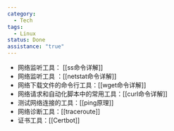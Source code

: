 ```yaml
---
category:
  - Tech
tags:
  - Linux
status: Done
assistance: "true"
---
```

- 网络监听工具： [[ss命令详解]]
- 网络监听工具 ：[[netstat命令详解]]
- 网络下载文件的命令行工具：[[wget命令详解]]
- 网络请求和自动化脚本中的常用工具：[[curl命令详解]]
- 测试网络连接的工具：[[ping原理]]
- 网络诊断工具：[[traceroute]]
- 证书工具：[[Certbot]]